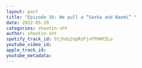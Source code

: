 ```yaml
---
layout: post
title: "Episode 36: We pull a “Sasha and Naomi” "
date: 2022-05-20
categories: shootin-sht
author: shootin-sht
spotify_track_id: 5tjhdz2npRzFjvFPHHPZLo
youtube_video_id: 
apple_track_id: 
youtube_metadata: 
---
```

